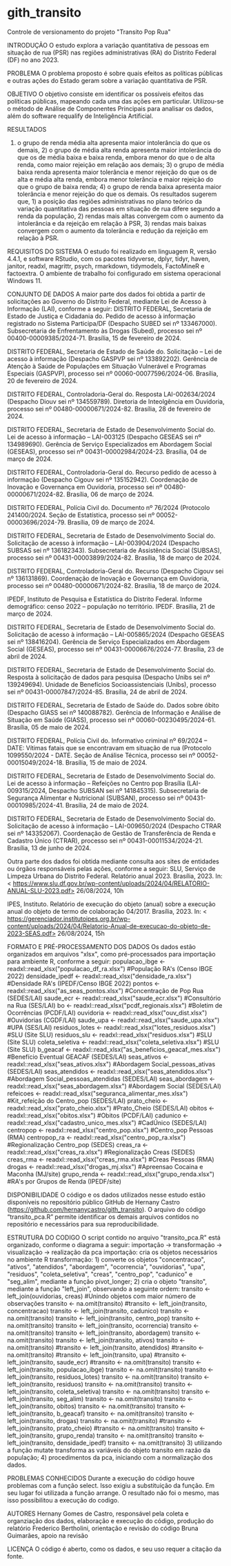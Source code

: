 # gith_transito
Controle de versionamento do projeto "Transito Pop Rua"

INTRODUÇÃO 
O estudo explora a variação quantitativa de pessoas em situação de rua (PSR) nas regiões administrativas (RA) do Distrito Federal (DF) no ano 2023. 

PROBLEMA 
O problema proposto é sobre quais efeitos as políticas públicas e outras ações do Estado geram sobre a variação quantitativa de PSR. 

OBJETIVO 
O objetivo consiste em identificar os possíveis efeitos das políticas públicas, mapeando cada uma das ações em particular. Utilizou-se o método de Análise de Componentes Principais para analisar os dados, além do software requalify de Inteligência Artificial. 

RESULTADOS 
1) o grupo de renda média alta apresenta maior intolerância do que os demais, 2) o grupo de média alta renda apresenta maior intolerância do que os de média baixa e baixa renda, embora menor do que o de alta renda, como maior rejeição em relação aos demais; 3) o grupo de média baixa renda apresenta maior tolerância e menor rejeição do que os de alta e média alta renda, embora menor tolerância e maior rejeição do que o grupo de baixa renda; 4) o grupo de renda baixa apresenta maior tolerância e menor rejeição do que os demais. Os resultados sugerem que, 1) a posição das regiões administrativas no plano teórico da variação quantitativa das pessoas em situação de rua difere segundo a renda da população, 2) rendas mais altas convergem com o aumento da intolerância e da rejeição em relação à PSR, 3) rendas mais baixas convergem com o aumento da tolerância e redução da rejeição em relação à PSR.

REQUISITOS DO SISTEMA
O estudo foi realizado em linguagem R, versão 4.4.1, e software RStudio, com os pacotes tidyverse, dplyr, tidyr, haven, janitor, readxl, magrittr, psych, rmarkdown, tidymodels, FactoMineR e factoextra. O ambiente de trabalho foi configurado em sistema operacional Windows 11.

CONJUNTO DE DADOS
A maior parte dos dados foi obtida a partir de solicitações ao Governo do Distrito Federal, mediante Lei de Acesso à Informação (LAI), conforme a seguir:
DISTRITO FEDERAL, Secretaria de Estado de Justiça e Cidadania do. Pedido de acesso à informação registrado no Sistema Participa/DF (Despacho SUBED sei nº 133467000). Subsecretaria de Enfrentamento às Drogas (Subed), processo sei nº 00400-00009385/2024-71. Brasília, 15 de fevereiro de 2024.

DISTRITO FEDERAL, Secretaria de Estado de Saúde do. Solicitação – Lei de acesso à informação (Despacho GASPVP sei nº 133892202). Gerência de Atenção à Saúde de Populações em Situação Vulnerável e Programas Especiais (GASPVP), processo sei nº 00060-00077596/2024-06. Brasília, 20 de fevereiro de 2024.

DISTRITO FEDERAL, Controladoria-Geral do. Resposta LAI-002634/2024 (Despacho Diouv sei nº 134559789). Diretoria de Inteolgência em Ouvidoria, processo sei nº 00480-00000671/2024-82. Brasília, 28 de fevereiro de 2024.

DISTRITO FEDERAL, Secretaria de Estado de Desenvolvimento Social do. Lei de acesso à informação – LAI-003125 (Despacho GESEAS sei nº 134989690). Gerência de Serviço Especializados em Abordagem Social (GESEAS), processo sei nº 00431-00002984/2024-23. Brasília, 04 de março de 2024.

DISTRITO FEDERAL, Controladoria-Geral do. Recurso pedido de acesso à informação (Despacho Cigouv sei nº 135152942). Coordenação de Inovação e Governança em Ouvidoria, processo sei nº 00480-00000671/2024-82. Brasília, 06 de março de 2024.

DISTRITO FEDERAL, Polícia Civil do. Documento nº 76/2024 (Protocolo 241400/2024. Seção de Estatística, processo sei nº 00052-00003696/2024-79. Brasília, 09 de março de 2024.

DISTRITO FEDERAL, Secretaria de Estado de Desenvolvimento Social do. Solicitação de acesso à informação – LAI-003904/2024 (Despacho SUBSAS sei nº 136182343). Subsecretaria de Assistência Social (SUBSAS), processo sei nº 00431-00003899/2024-82. Brasília, 18 de março de 2024.

DISTRITO FEDERAL, Controladoria-Geral do. Recurso (Despacho Cigouv sei nº 136131869). Coordenação de Inovação e Governança em Ouvidoria, processo sei nº 00480-00000671/2024-82. Brasília, 18 de março de 2024.

IPEDF, Instituto de Pesquisa e Estatística do Distrito Federal. Informe demográfico: censo 2022 – população no território. IPEDF. Brasília, 21 de março de 2024.

DISTRITO FEDERAL, Secretaria de Estado de Desenvolvimento Social do. Solicitação de acesso à informação – LAI-005865/2024 (Despacho GESEAS sei nº 138416204). Gerência de Serviço Especializados em Abordagem Social (GESEAS), processo sei nº 00431-00006676/2024-77. Brasília, 23 de abril de 2024.

DISTRITO FEDERAL, Secretaria de Estado de Desenvolvimento Social do. Resposta à solicitação de dados para pesquisa (Despacho Unibs sei nº 139249694). Unidade de Benefícios Socioassistenciais (Unibs), processo sei nº 00431-00007847/2024-85. Brasília, 24 de abril de 2024.

DISTRITO FEDERAL, Secretaria de Estado de Saúde do. Dados sobre óbito (Despacho GIASS sei nº 140088782). Gerência de Informação e Análise de Situação em Saúde (GIASS), processo sei nº 00060-00230495/2024-61. Brasília, 05 de maio de 2024.

DISTRITO FEDERAL, Polícia Civil do. Informativo criminal nº 69/2024 – DATE: Vítimas fatais que se encontravam em situação de rua (Protocolo 1099550/2024 - DATE. Seção de Análise Técnica, processo sei nº 00052-00015049/2024-18. Brasília, 15 de maio de 2024.

DISTRITO FEDERAL, Secretaria de Estado de Desenvolvimento Social do. Lei de acesso à informação – Refeições no Centro pop Brasília (LAI-009315/2024, Despacho SUBSAN sei nº 141845315). Subsecretaria de Segurança Alimentar e Nutricional (SUBSAN), processo sei nº 00431-00010985/2024-41. Brasília, 24 de maio de 2024.

DISTRITO FEDERAL, Secretaria de Estado de Desenvolvimento Social do. Solicitação de acesso à informação – LAI-009650/2024 (Despacho CTRAR sei nº 143352067). Coordenação de Gestão de Transferência de Renda e Cadastro Único (CTRAR), processo sei nº 00431-00011534/2024-21. Brasília, 13 de junho de 2024.

Outra parte dos dados foi obtida mediante consulta aos sites de entidades ou órgãos responsáveis pelas ações, conforme a seguir:
SLU, Serviço de Limpeza Urbana do Distrito Federal. Relatório anual 2023. Brasília, 2023. In: < https://www.slu.df.gov.br/wp-content/uploads/2024/04/RELATORIO-ANUAL-SLU-2023.pdf> 26/08/2024, 10h

IPES, Instituto. Relatório de execução do objeto (anual) sobre a execução anual do objeto de termo de colaboração 04/2017. Brasília, 2023. In: < https://gerenciador.institutoipes.org.br/wp-content/uploads/2024/04/Relatorio-Anual-de-execucao-do-objeto-de-2023-SEAS.pdf> 26/08/2024, 15h

FORMATO E PRÉ-PROCESSAMENTO DOS DADOS
Os dados estão organizados em arquivos "xlsx", como pré-processados para importação para ambiente R, conforme a seguir:
populacao_ibge <- readxl::read_xlsx("populacao_df_ra.xlsx") #População RA's (Censo IBGE 2022)
densidade_ipedf <- readxl::read_xlsx("densidade_ra.xlsx") #Densidade RA's (IPEDF/Censo IBGE 2022)
pontos <- readxl::read_xlsx("as_seas_pontos.xlsx") #Concentração de Pop Rua (SEDES/LAI)
saude_ecr <- readxl::read_xlsx("saude_ecr.xlsx") #Consultório na Rua (SES/LAI)
bo <- readxl::read_xlsx("pcdf_regionais.xlsx") #Boletim de Ocorrências (PCDF/LAI)
ouvidoria <- readxl::read_xlsx("ouv_dist.xlsx") #Ouvidorias (CGDF/LAI)
saude_upa <- readxl::read_xlsx("saude_upa.xlsx") #UPA (SES/LAI)
residuos_lotes <- readxl::read_xlsx("lotes_residuos.xlsx") #SLU (Site SLU)
residuos_slu <- readxl::read_xlsx("residuos.xlsx") #SLU (Site SLU)
coleta_seletiva <- readxl::read_xlsx("coleta_seletiva.xlsx") #SLU (Site SLU)
b_geacaf <- readxl::read_xlsx("as_beneficios_geacaf_mes.xlsx") #Benefício Eventual GEACAF (SEDES/LAI)
seas_ativos <- readxl::read_xlsx("seas_ativos.xlsx") #Abordagem Social_pessoas_ativas (SEDES/LAI)
seas_atendidos <- readxl::read_xlsx("seas_atendidos.xlsx") #Abordagem Social_pessoas_atendidas (SEDES/LAI)
seas_abordagem <- readxl::read_xlsx("seas_abordagem.xlsx") #Abordagem Social (SEDES/LAI)
refeicoes <- readxl::read_xlsx("seguranca_alimentar_mes.xlsx") #Kit_refeição do Centro_pop (SEDES/LAI)
prato_cheio <- readxl::read_xlsx("prato_cheio.xlsx") #Prato_Cheio (SEDES/LAI) 
obitos <- readxl::read_xlsx("obitos.xlsx") #Obitos (PCDF/LAI)
cadunico <- readxl::read_xlsx("cadastro_unico_mes.xlsx") #CadÚnico (SEDES/LAI)
centropop <- readxl::read_xlsx("centro_pop.xlsx") #Centro_pop Pessoas (RMA)
centropop_ra <- readxl::read_xlsx("centro_pop_ra.xlsx") #Regionalização Centro_pop (SEDES)
creas_ra <- readxl::read_xlsx("creas_ra.xlsx") #Regionalização Creas (SEDES)
creas_rma <- readxl::read_xlsx("creas_rma.xlsx") #Creas Pessoas (RMA)
drogas <- readxl::read_xlsx("drogas_mj.xlsx") #Apreensao Cocaina e Maconha (MJ/site)
grupo_renda <- readxl::read_xlsx("grupo_renda.xlsx") #RA's por Grupos de Renda (IPEDF/site)

DISPONIBILIDADE
O código e os dados utilizados nesse estudo estão disponíveis no repositório público GitHub de Hernany Castro (https://github.com/hernanycastro/gith_transito). O arquivo do código “transito_pca.R” permite identificar os demais arquivos contidos no repositório e necessários para sua reproducibilidade.

ESTRUTURA DO CODIGO
O script contido no arquivo "transito_pca.R" está organizado, conforme o diagrama a seguir:
importação -> transformação -> visualização -> realização da pca
importação: cria os objetos necessários no ambiente R
transformação: 1) converte os objetos "concentracao", "ativos", "atendidos", "abordagem", "ocorrencia", "ouvidorias", "upa", "residuos", "coleta_seletiva", "creas", "centro_pop", "cadunico" e "seg_alim", mediante a função pivot_longer; 2) cria o objeto "transito", mediante a função "left_join", observando a seguinte ordem: 
transito <- left_join(ouvidorias, creas) #Unindo objetos com maior número de observações
transito <- na.omit(transito)
#transito <- left_join(transito, concentracao)
transito <- left_join(transito, cadunico)
transito <- na.omit(transito)
transito <- left_join(transito, centro_pop)
transito <- na.omit(transito)
transito <- left_join(transito, ocorrencia)
transito <- na.omit(transito)
transito <- left_join(transito, abordagem)
transito <- na.omit(transito)
transito <- left_join(transito, ativos)
transito <- na.omit(transito)
#transito <- left_join(transito, atendidos)
#transito <- na.omit(transito)
#transito <- left_join(transito, upa)
#transito <- left_join(transito, saude_ecr)
#transito <- na.omit(transito)
transito <- left_join(transito, populacao_ibge)
transito <- na.omit(transito)
transito <- left_join(transito, residuos_lotes)
transito <- na.omit(transito)
transito <- left_join(transito, residuos)
transito <- na.omit(transito)
transito <- left_join(transito, coleta_seletiva)
transito <- na.omit(transito)
transito <- left_join(transito, seg_alim)
transito <- na.omit(transito)
transito <- left_join(transito, obitos)
transito <- na.omit(transito)
transito <- left_join(transito, b_geacaf)
transito <- na.omit(transito)
transito <- left_join(transito, drogas)
transito <- na.omit(transito)
#transito <- left_join(transito, prato_cheio)
#transito <- na.omit(transito)
transito <- left_join(transito, grupo_renda)
transito <- na.omit(transito)
transito <- left_join(transito, densidade_ipedf)
transito <- na.omit(transito)
3) utilizando a função mutate transforma as variáveis do objeto transito em razão da população; 4) procedimentos da pca, iniciando com a normalização dos dados.

PROBLEMAS CONHECIDOS
Durante a execução do código houve problemas com a função select. Isso exigiu a substituição da função. Em seu lugar foi utilizada a função arrange. O resultado não foi o mesmo, mas isso possibilitou a execução do codigo.

AUTORES
Hernany Gomes de Castro, responsável pela coleta e organziação dos dados, elaboração e execução do código, produção do relatório
Frederico Bertholini, orientação e revisão do código
Bruna Guimarães, apoio na revisão

LICENÇA
O código é aberto, como os dados, e seu uso requer a citação da fonte.
